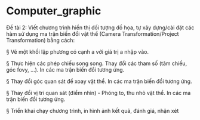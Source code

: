 # Computer_graphic
Đề tài 2: Viết chương trình hiển thị đối tượng đồ họa, tự xây dựng/cài đặt các hàm sử dụng ma trận biến đổi vật thể (Camera Transformation/Project Transformation) bằng cách:

§ Vẽ một khối lập phương có cạnh a với giá trị a nhập vào.

§ Thực hiện các phép chiếu song song. Thay đổi các tham số (tâm chiếu, góc fovy, …). In các ma trận biến đổi tương ứng.

§ Thay đổi góc quan sát để xoay vật thể. In các ma trận biến đổi tương ứng.

§ Thay đổi vị trí quan sát (điểm nhìn) - Phóng to, thu nhỏ vật thể. In các ma trận biến đổi tương ứng.

§ Triển khai chạy chương trình, in hình ảnh kết quả, đánh giá, nhận xét
